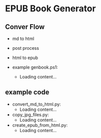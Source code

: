 # EPUB Book Generator

## Conver Flow

* md to html
* post process
* html to epub

* example genbook.ps1:
  * <div class="load_as_code_session" data-url="genbook.ps1">Loading content...</div>

<script src="{{ '/assets/js/LoadAsCodeSession.js' | relative_url }}"></script>


## example code

* convert_md_to_html.py:
  * <div class="load_as_code_session" data-url="convert_md_to_html.py">Loading content...</div>
* copy_jpg_files.py:
  * <div class="load_as_code_session" data-url="copy_jpg_files.py">Loading content...</div>
* create_epub_from_html.py:
  * <div class="load_as_code_session" data-url="create_epub_from_html.py">Loading content...</div>